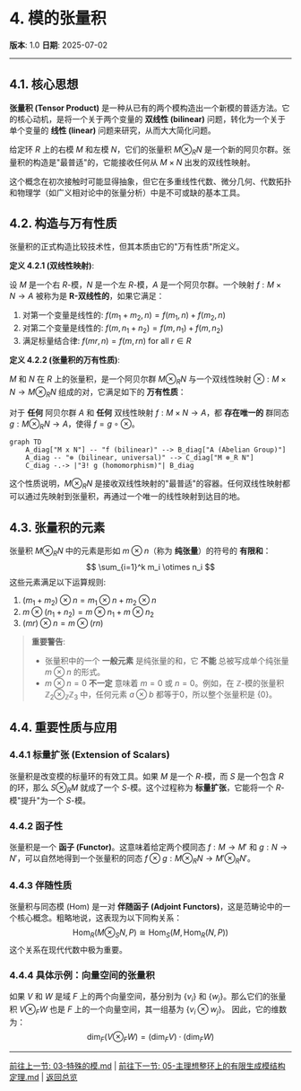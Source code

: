 # 4. 模的张量积

**版本**: 1.0
**日期**: 2025-07-02

---

## 4.1. 核心思想

**张量积 (Tensor Product)** 是一种从已有的两个模构造出一个新模的普适方法。它的核心动机，是将一个关于两个变量的 **双线性 (bilinear)** 问题，转化为一个关于单个变量的 **线性 (linear)** 问题来研究，从而大大简化问题。

给定环 $R$ 上的右模 $M$ 和左模 $N$，它们的张量积 $M \otimes_R N$ 是一个新的阿贝尔群。张量积的构造是"最普适"的，它能接收任何从 $M \times N$ 出发的双线性映射。

这个概念在初次接触时可能显得抽象，但它在多重线性代数、微分几何、代数拓扑和物理学（如广义相对论中的张量分析）中是不可或缺的基本工具。

## 4.2. 构造与万有性质

张量积的正式构造比较技术性，但其本质由它的"万有性质"所定义。

**定义 4.2.1 (双线性映射)**:

设 $M$ 是一个右 $R$-模，$N$ 是一个左 $R$-模，$A$ 是一个阿贝尔群。一个映射 $f: M \times N \to A$ 被称为是 **R-双线性的**，如果它满足：

1. 对第一个变量是线性的: $f(m_1+m_2, n) = f(m_1, n) + f(m_2, n)$
2. 对第二个变量是线性的: $f(m, n_1+n_2) = f(m, n_1) + f(m, n_2)$
3. 满足标量结合律: $f(mr, n) = f(m, rn)$ for all $r \in R$

**定义 4.2.2 (张量积的万有性质)**:

$M$ 和 $N$ 在 $R$ 上的张量积，是一个阿贝尔群 $M \otimes_R N$ 与一个双线性映射 $\otimes: M \times N \to M \otimes_R N$ 组成的对，它满足如下的 **万有性质**：

对于 **任何** 阿贝尔群 $A$ 和 **任何** 双线性映射 $f: M \times N \to A$，都 **存在唯一的** 群同态 $g: M \otimes_R N \to A$，使得 $f = g \circ \otimes$。

```mermaid
graph TD
    A_diag["M x N"] -- "f (bilinear)" --> B_diag["A (Abelian Group)"]
    A_diag -- "⊗ (bilinear, universal)" --> C_diag["M ⊗_R N"]
    C_diag -.-> |"∃! g (homomorphism)"| B_diag
```

这个性质说明，$M \otimes_R N$ 是接收双线性映射的"最普适"的容器。任何双线性映射都可以通过先映射到张量积，再通过一个唯一的线性映射到达目的地。

## 4.3. 张量积的元素

张量积 $M \otimes_R N$ 中的元素是形如 $m \otimes n$（称为 **纯张量**）的符号的 **有限和**：
$$
\sum_{i=1}^k m_i \otimes n_i
$$
这些元素满足以下运算规则:

1. $(m_1+m_2) \otimes n = m_1 \otimes n + m_2 \otimes n$
2. $m \otimes (n_1+n_2) = m \otimes n_1 + m \otimes n_2$
3. $(mr) \otimes n = m \otimes (rn)$

> **重要警告**:
>
> * 张量积中的一个 **一般元素** 是纯张量的和，它 **不能** 总被写成单个纯张量 $m \otimes n$ 的形式。
> * $m \otimes n = 0$ **不一定** 意味着 $m=0$ 或 $n=0$。例如，在 $\mathbb{Z}$-模的张量积 $\mathbb{Z}_2 \otimes_{\mathbb{Z}} \mathbb{Z}_3$ 中，任何元素 $a \otimes b$ 都等于0，所以整个张量积是 $\{0\}$。

## 4.4. 重要性质与应用

### 4.4.1 标量扩张 (Extension of Scalars)

张量积是改变模的标量环的有效工具。如果 $M$ 是一个 $R$-模，而 $S$ 是一个包含 $R$ 的环，那么 $S \otimes_R M$ 就成了一个 $S$-模。这个过程称为 **标量扩张**，它能将一个 $R$-模"提升"为一个 $S$-模。

### 4.4.2 函子性

张量积是一个 **函子 (Functor)**。这意味着给定两个模同态 $f: M \to M'$ 和 $g: N \to N'$，可以自然地得到一个张量积的同态 $f \otimes g: M \otimes_R N \to M' \otimes_R N'$。

### 4.4.3 伴随性质

张量积与同态模 (Hom) 是一对 **伴随函子 (Adjoint Functors)**，这是范畴论中的一个核心概念。粗略地说，这表现为以下同构关系：
$$
\text{Hom}_R(M \otimes_S N, P) \cong \text{Hom}_S(M, \text{Hom}_R(N, P))
$$
这个关系在现代代数中极为重要。

### 4.4.4 具体示例：向量空间的张量积

如果 $V$ 和 $W$ 是域 $F$ 上的两个向量空间，基分别为 $\{v_i\}$ 和 $\{w_j\}$。那么它们的张量积 $V \otimes_F W$ 也是 $F$ 上的一个向量空间，其一组基为 $\{v_i \otimes w_j\}$。
因此，它的维数为：
$$
\dim_F(V \otimes_F W) = (\dim_F V) \cdot (\dim_F W)
$$

---
[前往上一节: 03-特殊的模.md](./03-特殊的模.md) | [前往下一节: 05-主理想整环上的有限生成模结构定理.md](./05-主理想整环上的有限生成模结构定理.md) | [返回总览](./00-模论总览.md)
